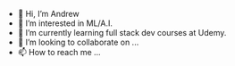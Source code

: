 - 👋 Hi, I’m Andrew
- 👀 I’m interested in ML/A.I. 
- 🌱 I’m currently learning full stack dev courses at Udemy.
- 💞️ I’m looking to collaborate on ...
- 📫 How to reach me ...

<!---
andr3w8/andr3w8 is a ✨ special ✨ repository because its `README.md` (this file) appears on your GitHub profile.
You can click the Preview link to take a look at your changes.
--->
